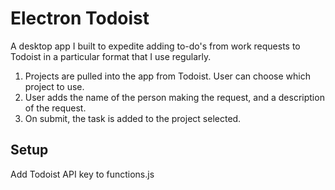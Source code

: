# Electron Todoist
A desktop app I built to expedite adding to-do's from work requests to Todoist in a particular format that I use regularly.
1. Projects are pulled into the app from Todoist. User can choose which project to use.
2. User adds the name of the person making the request, and a description of the request.
3. On submit, the task is added to the project selected.

## Setup
Add Todoist API key to functions.js
